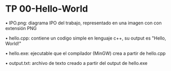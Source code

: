 # TP 00-Hello-World

• IPO.png:            diagrama IPO del trabajo, representado en una imagen con con extensión PNG

• hello.cpp:          contiene un codigo simple en lenguaje c++, su output es "Hello, World!" 

• hello.exe:          ejecutable que el compilador (MinGW) crea a partir de hello.cpp

• output.txt:         archivo de texto creado a partir del output de hello.exe
